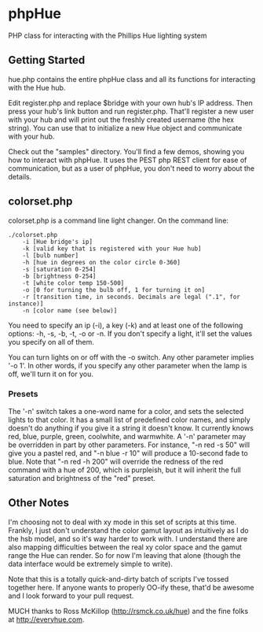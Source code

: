 phpHue
======

PHP class for interacting with the Phillips Hue lighting system

Getting Started
---------------

hue.php contains the entire phpHue class and all its functions for interacting with the Hue hub.

Edit register.php and replace $bridge with your own hub's IP address. Then press your hub's link button and run register.php. That'll register a new user with your hub and will print out the freshly created username (the hex string). You can use that to initialize a new Hue object and communicate with your hub.

Check out the "samples" directory. You'll find a few demos, showing you how to interact with phpHue. It uses the PEST php REST client for ease of communication, but as a user of phpHue, you don't need to worry about the details.

colorset.php
------------

colorset.php is a command line light changer. On the command line:

    ./colorset.php
        -i [Hue bridge's ip]
        -k [valid key that is registered with your Hue hub]
        -l [bulb number]
        -h [hue in degrees on the color circle 0-360]
        -s [saturation 0-254]
        -b [brightness 0-254]
        -t [white color temp 150-500]
        -o [0 for turning the bulb off, 1 for turning it on]
        -r [transition time, in seconds. Decimals are legal (".1", for instance)]
        -n [color name (see below)]

You need to specify an ip (-i), a key (-k) and at least one of the following options: -h, -s, -b, -t, -o or -n. If you don't specify a light, it'll set the values you specify on all of them.

You can turn lights on or off with the -o switch. Any other parameter implies '-o 1'. In other words, if you specify any other parameter when the lamp is off, we'll turn it on for you.

### Presets ###

The '-n' switch takes a one-word name for a color, and sets the selected lights to that color. It has a small list of predefined color names, and simply doesn't do anything if you give it a string it doesn't know. It currently knows red, blue, purple, green, coolwhite, and warmwhite. A '-n' parameter may be overridden in part by other parameters. For instance, "-n red -s 50" will give you a pastel red, and "-n blue -r 10" will produce a 10-second fade to blue. Note that "-n red -h 200" will override the redness of the red command with a hue of 200, which is purpleish, but it will inherit the full saturation and brightness of the "red" preset.

Other Notes
-----------

I'm choosing not to deal with xy mode in this set of scripts at this time. Frankly, I just don't understand the color gamut layout as intuitively as I do the hsb model, and so it's way harder to work with. I understand there are also mapping difficulties between the real xy color space and the gamut range the Hue can render. So for now I'm leaving that alone (though the data interface would be extremely simple to write).

Note that this is a totally quick-and-dirty batch of scripts I've tossed together here. If anyone wants to properly OO-ify these, that'd be awesome and I look forward to your pull request.

MUCH thanks to Ross McKillop (http://rsmck.co.uk/hue) and the fine folks at http://everyhue.com.
